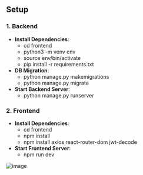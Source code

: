 ## Setup
### 1. Backend

- **Install Dependencies**:  
  - cd frontend
  - python3 -m venv env
  - source env/bin/activate
  - pip install -r requirements.txt
- **DB Migration**: 
  - python manage.py makemigrations
  - python manage.py migrate
- **Start Backend Server**:  
  - python manage.py runserver

### 2. Frontend
- **Install Dependencies**:  
  - cd frontend
  - npm install
  - npm install axios react-router-dom jwt-decode
- **Start Frontend Server**:  
  - npm run dev



![image](https://github.com/user-attachments/assets/3a8a1c09-2e74-4e7a-bb45-0281c068be9f)

